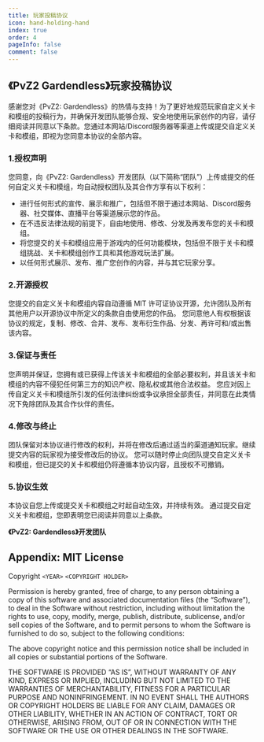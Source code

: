 ```yaml
---
title: 玩家投稿协议
icon: hand-holding-hand
index: true
order: 4
pageInfo: false
comment: false
---
```


## 《PvZ2 Gardendless》玩家投稿协议

感谢您对《PvZ2: Gardendless》的热情与支持！为了更好地规范玩家自定义关卡和模组的投稿行为，并确保开发团队能够合规、安全地使用玩家创作的内容，请仔细阅读并同意以下条款。您通过本网站/Discord服务器等渠道上传或提交自定义关卡和模组，即视为您同意本协议的全部内容。

### 1.授权声明

您同意，向《PvZ2: Gardendless》开发团队（以下简称“团队”）上传或提交的任何自定义关卡和模组，均自动授权团队及其合作方享有以下权利：

- 进行任何形式的宣传、展示和推广，包括但不限于通过本网站、Discord服务器、社交媒体、直播平台等渠道展示您的作品。
- 在不违反法律法规的前提下，自由地使用、修改、分发及再发布您的关卡和模组。
- 将您提交的关卡和模组应用于游戏内的任何功能模块，包括但不限于关卡和模组挑战、关卡和模组创作工具和其他游戏玩法扩展。
- 以任何形式展示、发布、推广您创作的内容，并与其它玩家分享。

### 2.开源授权

您提交的自定义关卡和模组内容自动遵循 MIT 许可证协议开源，允许团队及所有其他用户以开源协议中所定义的条款自由使用您的作品。
您同意他人有权根据该协议的规定，复制、修改、合并、发布、发布衍生作品、分发、再许可和/或出售该内容。

### 3.保证与责任

您声明并保证，您拥有或已获得上传该关卡和模组的全部必要权利，并且该关卡和模组的内容不侵犯任何第三方的知识产权、隐私权或其他合法权益。
您应对因上传自定义关卡和模组所引发的任何法律纠纷或争议承担全部责任，并同意在此类情况下免除团队及其合作伙伴的责任。

### 4.修改与终止

团队保留对本协议进行修改的权利，并将在修改后通过适当的渠道通知玩家。继续提交内容的玩家视为接受修改后的协议。
您可以随时停止向团队提交自定义关卡和模组，但已提交的关卡和模组仍将遵循本协议内容，且授权不可撤销。

### 5.协议生效

本协议自您上传或提交关卡和模组之时起自动生效，并持续有效。
通过提交自定义关卡和模组，您即表明您已阅读并同意以上条款。

**《PvZ2: Gardendless》开发团队**

## Appendix: MIT License

Copyright `<YEAR>` `<COPYRIGHT HOLDER>`

Permission is hereby granted, free of charge, to any person obtaining a copy of this software and associated documentation files (the “Software”), to deal in the Software without restriction, including without limitation the rights to use, copy, modify, merge, publish, distribute, sublicense, and/or sell copies of the Software, and to permit persons to whom the Software is furnished to do so, subject to the following conditions:

The above copyright notice and this permission notice shall be included in all copies or substantial portions of the Software.

THE SOFTWARE IS PROVIDED “AS IS”, WITHOUT WARRANTY OF ANY KIND, EXPRESS OR IMPLIED, INCLUDING BUT NOT LIMITED TO THE WARRANTIES OF MERCHANTABILITY, FITNESS FOR A PARTICULAR PURPOSE AND NONINFRINGEMENT. IN NO EVENT SHALL THE AUTHORS OR COPYRIGHT HOLDERS BE LIABLE FOR ANY CLAIM, DAMAGES OR OTHER LIABILITY, WHETHER IN AN ACTION OF CONTRACT, TORT OR OTHERWISE, ARISING FROM, OUT OF OR IN CONNECTION WITH THE SOFTWARE OR THE USE OR OTHER DEALINGS IN THE SOFTWARE.

